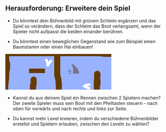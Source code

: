 ## Herausforderung: Erweitere dein Spiel

- Du könntest dein Bühnenbild mit grünem Schleim ergänzen und das Spiel so verändern, dass der Schleim das Boot verlangsamt, wenn der Spieler nicht aufpasst die beiden einander berühren.

- Du könntest einen beweglichen Gegenstand wie zum Beispiel einen Baumstamm oder einen Hai einbauen!

![Screenshot](images/boat-obstacles.png)

- Kannst du aus deinem Spiel ein Rennen zwischen 2 Spielern machen? Der zweite Spieler muss sein Boot mit den Pfeiltasten steuern - nach oben für vorwärts und nach rechts und links zur Seite.

- Du kannst mehr Level kreieren, indem du verschiedene Bühnenbilder erstellst und Spielern erlauben, zwischen den Leveln zu wählen?